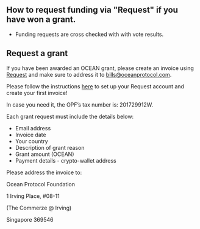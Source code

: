 ## How to request funding via "Request" if you have won a grant.

- Funding requests are cross checked with with vote results.


## Request a grant


If you have been awarded an OCEAN grant, please create an invoice using [Request](https://invoicing.request.network/) and make sure to address it to bills@oceanprotocol.com.

Please follow the instructions [here](https://support.request.network/getting-started-guide) to set up your Request account and create your first invoice!

In case you need it, the OPF’s tax number is: 201729912W.

Each grant request must include the details below:
* Email address
* Invoice date
* Your country
* Description of grant reason
* Grant amount (OCEAN)
* Payment details - crypto-wallet address

Please address the invoice to:

Ocean Protocol Foundation

1 Irving Place, #08-11

(The Commerze @ Irving)

Singapore 369546



